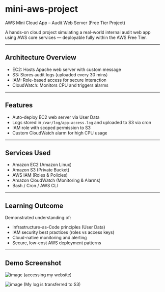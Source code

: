 # mini-aws-project
AWS Mini Cloud App – Audit Web Server (Free Tier Project)


A hands-on cloud project simulating a real-world internal audit web app using AWS core services — deployable fully within the AWS Free Tier.

---

## Architecture Overview

- EC2: Hosts Apache web server with custom message
- S3: Stores audit logs (uploaded every 30 mins)
- IAM: Role-based access for secure interaction
- CloudWatch: Monitors CPU and triggers alarms

---

## Features

- Auto-deploy EC2 web server via User Data
- Logs stored in `/var/log/app-access.log` and uploaded to S3 via cron
- IAM role with scoped permission to S3
- Custom CloudWatch alarm for high CPU usage

---

## Services Used

- Amazon EC2 (Amazon Linux)
- Amazon S3 (Private Bucket)
- AWS IAM (Roles & Policies)
- Amazon CloudWatch (Monitoring & Alarms)
- Bash / Cron / AWS CLI

---

## Learning Outcome

Demonstrated understanding of:
- Infrastructure-as-Code principles (User Data)
- IAM security best practices (roles vs access keys)
- Cloud-native monitoring and alerting
- Secure, low-cost AWS deployment patterns

---

## Demo Screenshot
![image](https://github.com/user-attachments/assets/cfb1e851-8ac5-4d27-bd9c-ed1bd9cf96d4)
(accessing my website)

![image](https://github.com/user-attachments/assets/6a8fc7e4-3234-4c94-9f65-225aeaa2ce0b)
(My log is transferred to S3)


